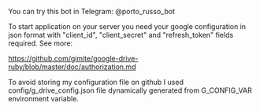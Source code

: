 You can try this bot in Telegram: @porto_russo_bot

To start application on your server you need your google configuration in
json format with "client_id", "client_secret" and "refresh_token" fields
required. See more:

https://github.com/gimite/google-drive-ruby/blob/master/doc/authorization.md

To avoid storing my configuration file on github I used
config/g_drive_config.json file dynamically generated from G_CONFIG_VAR
environment variable.
